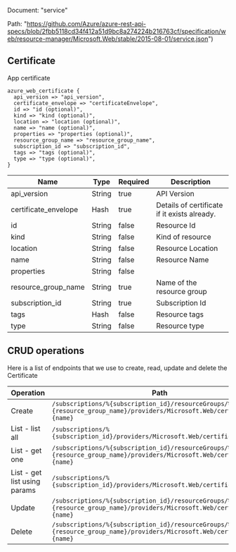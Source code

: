 Document: "service"


Path: "https://github.com/Azure/azure-rest-api-specs/blob/2fbb5118cd34f412a51d9bc8a274224b216763cf/specification/web/resource-manager/Microsoft.Web/stable/2015-08-01/service.json")

## Certificate

App certificate

```puppet
azure_web_certificate {
  api_version => "api_version",
  certificate_envelope => "certificateEnvelope",
  id => "id (optional)",
  kind => "kind (optional)",
  location => "location (optional)",
  name => "name (optional)",
  properties => "properties (optional)",
  resource_group_name => "resource_group_name",
  subscription_id => "subscription_id",
  tags => "tags (optional)",
  type => "type (optional)",
}
```

| Name        | Type           | Required       | Description       |
| ------------- | ------------- | ------------- | ------------- |
|api_version | String | true | API Version |
|certificate_envelope | Hash | true | Details of certificate if it exists already. |
|id | String | false | Resource Id |
|kind | String | false | Kind of resource |
|location | String | false | Resource Location |
|name | String | false | Resource Name |
|properties | String | false |  |
|resource_group_name | String | true | Name of the resource group |
|subscription_id | String | true | Subscription Id |
|tags | Hash | false | Resource tags |
|type | String | false | Resource type |



## CRUD operations

Here is a list of endpoints that we use to create, read, update and delete the Certificate

| Operation | Path | Verb | Description | OperationID |
| ------------- | ------------- | ------------- | ------------- | ------------- |
|Create|`/subscriptions/%{subscription_id}/resourceGroups/%{resource_group_name}/providers/Microsoft.Web/certificates/%{name}`|Put||Certificates_CreateOrUpdateCertificate|
|List - list all|`/subscriptions/%{subscription_id}/providers/Microsoft.Web/certificates`|Get||Global_GetAllCertificates|
|List - get one|`/subscriptions/%{subscription_id}/resourceGroups/%{resource_group_name}/providers/Microsoft.Web/certificates/%{name}`|Get||Certificates_GetCertificate|
|List - get list using params|`/subscriptions/%{subscription_id}/providers/Microsoft.Web/certificates`|Get||Global_GetAllCertificates|
|Update|`/subscriptions/%{subscription_id}/resourceGroups/%{resource_group_name}/providers/Microsoft.Web/certificates/%{name}`|Put||Certificates_CreateOrUpdateCertificate|
|Delete|`/subscriptions/%{subscription_id}/resourceGroups/%{resource_group_name}/providers/Microsoft.Web/certificates/%{name}`|Delete||Certificates_DeleteCertificate|
